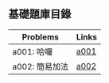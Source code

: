 ## 基礎題庫目錄

|Problems|Links|
|-|-|
|a001: 哈囉|[a001](Contents/a001/a001.md)|
|a002: 簡易加法|[a002](Contents/a002/a002.md)|

